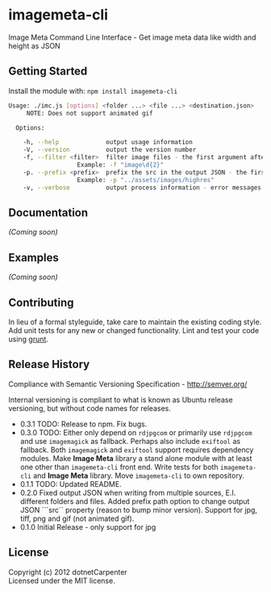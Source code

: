 # imagemeta-cli

Image Meta Command Line Interface - Get image meta data like width and height as JSON

## Getting Started
Install the module with: `npm install imagemeta-cli`

```bash
Usage: ./imc.js [options] <folder ...> <file ...> <destination.json>
	 NOTE: Does not support animated gif

  Options:

    -h, --help             output usage information
    -V, --version          output the version number
    -f, --filter <filter>  filter image files - the first argument after -f must be the <filter>
    			   Example: -f "image\d{2}"
    -p. --prefix <prefix>  prefix the src in the output JSON - the first argument after -f must be the <prefix>
    			   Example: -p "../assets/images/highres"
    -v, --verbose          output process information - error messages will always be output
```

## Documentation
_(Coming soon)_

## Examples
_(Coming soon)_

## Contributing
In lieu of a formal styleguide, take care to maintain the existing coding style. Add unit tests for any new or changed functionality. Lint and test your code using [grunt](https://github.com/gruntjs/grunt).

## Release History
Compliance with Semantic Versioning Specification - http://semver.org/

Internal versioning is compliant to what is known as Ubuntu release versioning, but without code names for releases.
+ 0.3.1 TODO: Release to npm. Fix bugs.
+ 0.3.0 TODO: Either only depend on ```rdjpgcom``` or primarily use ```rdjpgcom``` and use ```imagemagick``` as fallback. Perhaps also include ```exiftool``` as fallback. Both  ```imagemagick``` and ```exiftool``` support requires dependency modules. Make **Image Meta** library a stand alone module with at least one other than ```imagemeta-cli``` front end. Write tests for both ```imagemeta-cli``` and **Image Meta** library. Move ```imagemeta-cli``` to own repository.
+ 0.1.1 TODO: Updated README.
+ 0.2.0 Fixed output JSON when writing from multiple sources, E.I. different folders and files. Added prefix path option to change output JSON ```src`` property (reason to bump minor version). Support for jpg, tiff, png and gif (not animated gif).
+ 0.1.0 Initial Release - only support for jpg

## License
Copyright (c) 2012 dotnetCarpenter  
Licensed under the MIT license.
